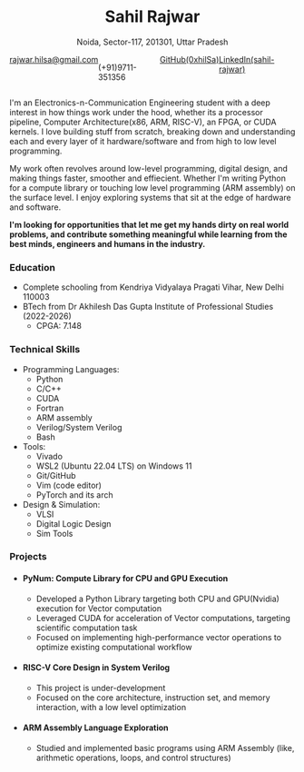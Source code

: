<h1 style="text-align: center;">Sahil Rajwar</h1>
<p style="text-align: center;">Noida, Sector-117, 201301, Uttar Pradesh</p>
<div style="display:flex; flex-direction:rows; justify-content:space-evenly; align-item:center;">
  <a href="mailto:rajwar.hilsa@gmail.com">rajwar.hilsa@gmail.com</a>
  <p>(+91)9711-351356</p>
  <a href="https://www.github.com/0xhilSa/">GitHub(0xhilSa)</a>
  <a href="www.linkedin.com/in/sahil-rajwar">LinkedIn(sahil-rajwar)</a>
</div>

<p>
I'm an Electronics-n-Communication Engineering student with a deep interest in how things work under the hood, whether its a processor
pipeline, Computer Architecture(x86, ARM, RISC-V), an FPGA, or CUDA kernels. I love building stuff from scratch, breaking down and
understanding each and every layer of it hardware/software and from high to low level programming.

<p>
My work often revolves around low-level programming, digital design, and making things faster, smoother and effiecient. Whether I'm writing
Python for a compute library or touching low level programming (ARM assembly) on the surface level. I enjoy exploring systems that sit at the
edge of hardware and software.
</p>

<strong>
I'm looking for opportunities that let me get my hands dirty on real world problems, and contribute something meaningful while learning from
the best minds, engineers and humans in the industry.
</strong>

### Education
- Complete schooling from Kendriya Vidyalaya Pragati Vihar, New Delhi 110003
- BTech from Dr Akhilesh Das Gupta Institute of Professional Studies (2022-2026)
  - CPGA: 7.148

### Technical Skills
- Programming Languages:
  - Python
  - C/C++
  - CUDA
  - Fortran
  - ARM assembly
  - Verilog/System Verilog
  - Bash
- Tools:
  - Vivado
  - WSL2 (Ubuntu 22.04 LTS) on Windows 11
  - Git/GitHub
  - Vim (code editor)
  - PyTorch and its arch
- Design & Simulation:
  - VLSI
  - Digital Logic Design
  - Sim Tools

### Projects
- #### PyNum: Compute Library for CPU and GPU Execution
  - Developed a Python Library targeting both CPU and GPU(Nvidia) execution for Vector computation
  - Leveraged CUDA for acceleration of Vector computations, targeting scientific computation task
  - Focused on implementing high-performance vector operations to optimize existing computational workflow

- #### RISC-V Core Design in System Verilog
  - This project is under-development
  - Focused on the core architecture, instruction set, and memory interaction, with a low level optimization

- #### ARM Assembly Language Exploration
  - Studied and implemented basic programs using ARM Assembly (like, arithmetic operations, loops, and control structures)
